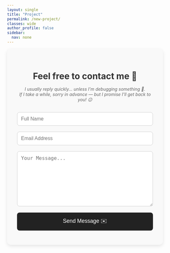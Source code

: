 ```yaml
---
layout: single
title: "Project"
permalink: /new-project/
classes: wide
author_profile: false
sidebar:
  nav: none
---
```




<style>
  .contact-container {
    max-width: 700px;
    margin: 0 auto;
    padding: 2rem;
    background: #f9f9f9;
    border-radius: 12px;
    box-shadow: 0px 4px 12px rgba(0,0,0,0.1);
  }
  .contact-container h1 {
    text-align: center;
    margin-bottom: 1rem;
    color: #333;
  }
  .contact-note {
    text-align: center;
    font-style: italic;
    color: #666;
    margin-bottom: 2rem;
  }
  .contact-form input,
  .contact-form textarea {
    width: 100%;
    padding: 12px;
    margin-bottom: 1.2rem;
    border: 1px solid #ccc;
    border-radius: 8px;
    font-size: 1rem;
  }
  .contact-form button {
    width: 100%;
    padding: 14px;
    background-color: #222;
    color: #fff;
    border: none;
    border-radius: 8px;
    font-size: 1.1rem;
    cursor: pointer;
    transition: background 0.3s ease;
  }
  .contact-form button:hover {
    background-color: #444;
  }
</style>

<div class="contact-container">
  <h1>Feel free to contact me 🚀</h1>
  <p class="contact-note">
    I usually reply quickly... unless I’m debugging something 🐛.<br>
    If I take a while, sorry in advance — but I promise I’ll get back to you! 😉
  </p>

  <form class="contact-form" target="_blank" action="https://formsubmit.co/abdul.math@alumni.iitm.ac.in" method="POST">
    <input type="text" name="name" placeholder="Full Name" required>
    <input type="email" name="email" placeholder="Email Address" required>
    <textarea name="message" rows="8" placeholder="Your Message..." required></textarea>
    <button type="submit">Send Message ✉️</button>
  </form>
</div>
